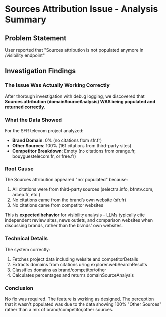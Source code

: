 # Sources Attribution Issue - Analysis Summary

## Problem Statement
User reported that "Sources attribution is not populated anymore in /visibility endpoint"

## Investigation Findings

### The Issue Was Actually Working Correctly
After thorough investigation with debug logging, we discovered that **Sources attribution (domainSourceAnalysis) WAS being populated and returned correctly**.

### What the Data Showed
For the SFR telecom project analyzed:
- **Brand Domain**: 0% (no citations from sfr.fr)
- **Other Sources**: 100% (161 citations from third-party sites)
- **Competitor Breakdown**: Empty (no citations from orange.fr, bouyguestelecom.fr, or free.fr)

### Root Cause
The Sources attribution appeared "not populated" because:
1. All citations were from third-party sources (selectra.info, bfmtv.com, arcep.fr, etc.)
2. No citations came from the brand's own website (sfr.fr)
3. No citations came from competitor websites

This is **expected behavior** for visibility analysis - LLMs typically cite independent review sites, news outlets, and comparison websites when discussing brands, rather than the brands' own websites.

### Technical Details
The system correctly:
1. Fetches project data including website and competitorDetails
2. Extracts domains from citations using explorer.webSearchResults
3. Classifies domains as brand/competitor/other
4. Calculates percentages and returns domainSourceAnalysis

### Conclusion
No fix was required. The feature is working as designed. The perception that it wasn't populated was due to the data showing 100% "Other Sources" rather than a mix of brand/competitor/other sources.